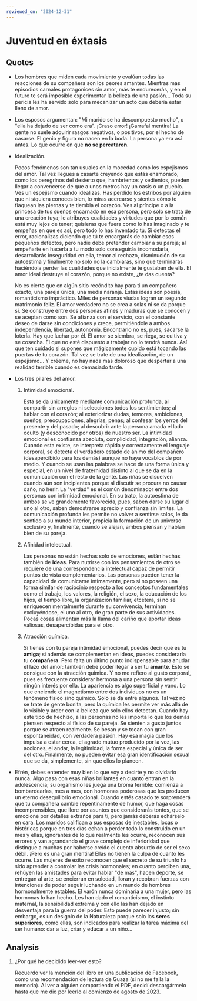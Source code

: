 ```yaml
---
reviewed_on: "2024-12-31"
---
```


# Juventud en éxtasis

## Quotes

- Los hombres que miden cada movimiento y evalúan todas las reacciones de su compañera son los peores amantes. Mientras más episodios carnales protagonices sin amor, más te endurecerás, y en el futuro te será imposible experimentar la belleza de una pasión... Toda su pericia les ha servido solo para mecanizar un acto que debería estar lleno de amor.

- Los esposos argumentan: "Mi marido se ha descompuesto mucho", o "ella ha dejado de ser como era". ¡Craso error! ¡Garrafal mentira! La gente no suele adquirir rasgos negativos, o positivos, por el hecho de casarse. El genio y figura no nacen en la boda. La persona ya era así antes. Lo que ocurre en que **no se percataron**.

- Idealización.

	Pocos fenómenos son tan usuales en la mocedad como los espejismos del amor. Tal vez llegues a casarte creyendo que estás enamorado, como los peregrinos del desierto que, hambrientos y sedientos, pueden llegar a convencerse de que a unos metros hay un oasis o un pueblo. Ves un espejismo cuando idealizas. Has perdido los estribos por alguien que ni siquiera conoces bien, lo miras acercarse y sientes cómo te flaquean las piernas y te tiembla el corazón. Ves al príncipe o a la princesa de tus sueños encarnado en esa persona, pero solo se trata de una creación tuya; le atribuyes cualidades y virtudes que por lo común está muy lejos de tener; quisieras que fuera como lo has imaginado y te empeñas en que es así, pero todo lo has inventado tú. Si detectas el error, racionalizas diciendo que tú te encargarás de cambiar esos pequeños defectos, pero nadie debe pretender cambiar a su pareja; al empeñarte en hacerla a tu modo solo conseguirás incomodarla, desarrollarás inseguridad en ella, temor al rechazo, disminución de su autoestima y finalmente no solo no la cambiarás, sino que terminarás haciéndola perder las cualidades que inicialmente te gustaban de ella. El amor ideal destruye el corazón, porque no existe, ¿te das cuenta?

	No es cierto que en algún sitio recóndito hay para ti un compañero exacto, una pareja única, una media naranja. Estas ideas son poesía, romanticismo impráctico. Miles de personas viudas logran un segundo matrimonio feliz. El amor verdadero no se crea a solas ni se da porque sí. Se construye entre dos personas afines y maduras que se conocen y se aceptan como son. Se afianza con el servicio, con el constante deseo de darse sin condiciones y crece, permitiéndole a ambos independencia, libertad, autonomía. Encontrarlo no es, pues, sacarse la lotería. Hay que luchar por él. El amor se siembra, se riega, se cultiva y se cosecha. El que no esté dispuesto a trabajar no lo tendrá nunca. Así que ten cuidado si supones que mágicamente cupido está tocando las puertas de tu corazón. Tal vez se trate de una idealización, de un espejismo... Y créeme, no hay nada más doloroso que despertar a una realidad terrible cuando es demasiado tarde.

- Los tres pilares del amor.

	1. Intimidad emocional.

		Esta se da únicamente mediante comunicación profunda, al compartir sin arreglos ni selecciones todos los sentimientos; al hablar con el corazón; al exteriorizar dudas, temores, ambiciones, sueños, preocupaciones, alegrías, penas; al confesar los yerros del presente y del pasado; al descubrir ante la persona amada el lado oculto (y desconocido por otros) de nuestro ser. La intimidad emocional es confianza absoluta, complicidad, integración, alianza. Cuando esta existe, se interpreta rápida y correctamente el lenguaje corporal, se detecta el verdadero estado de ánimo del compañero (desapercibido para los demás) aunque no haya vocablos de por medio. Y cuando se usan las palabras se hace de una forma única y especial, en un nivel de fraternidad distinto al que se da en la comunicación con el resto de la gente. Las riñas se disuelven cuando aún son incipientes porque al discutir se procura no causar daño, no herir. La "verdad" es el común denominador entre dos personas con intimidad emocional. En su trato, la autoestima de ambos se ve grandemente favorecida, pues, saben darse su lugar el uno al otro, saben demostrarse aprecio y confianza sin límites. La comunicación profunda les permite no volver a sentirse solos, le da sentido a su mundo interior, propicia la formación de un universo exclusivo y, finalmente, cuando se alejan, ambos piensan y hablan bien de su pareja.

	2. Afinidad intelectual.

		Las personas no están hechas solo de emociones, están hechas también de **ideas**. Para nutrirse con los pensamientos de otro se requiere de una correspondencia intelectual capaz de permitir puntos de vista complementarios. Las personas pueden tener la capacidad de comunicarse íntimamente, pero si no poseen una forma similar de raciocinio respecto a los conceptos fundamentales como el trabajo, los valores, la religión, el sexo, la educación de los hijos, el tiempo libre, la organización familiar, etcétera, si no se enriquecen mentalmente durante su convivencia, terminan excluyéndose, el uno al otro, de gran parte de sus actividades. Pocas cosas alimentan más la llama del cariño que aportar ideas valiosas, desapercibidas para el otro.

	3. Atracción química.

		Si tienes con tu pareja intimidad emocional, puedes decir que es tu **amiga**; si además se complementan en ideas, puedes considerarla tu **compañera**. Pero falta un último punto indispensable para anudar el lazo del amor: también debe poder llegar a ser tu **amante**. Esto se consigue con la atracción química. Y no me refiero al gusto corporal, pues es frecuente considerar hermosa a una persona sin sentir ningún interés por ella. La apariencia es algo superficial y vano. Lo que enciende el magnetismo entre dos individuos no es un fenómeno físico sino químico. Solo se da entre algunos. Tal vez no se trate de gente bonita, pero la química les permite ver más allá de lo visible y arder con la belleza que solo ellos detectan. Cuando hay este tipo de hechizo, a las personas no les importa lo que los demás piensen respecto al físico de su pareja. Se sienten a gusto juntos porque se atraen realmente. Se besan y se tocan con gran espontaneidad, con verdadera pasión. Hay esa magia que los impulsa a estar cerca, el agrado mutuo producido por la voz, las acciones, el andar, la legitimidad, la forma especial y única de ser del otro. Finalmente, no pueden evitar esa gran identificación sexual que se da, simplemente, sin que ellos lo planeen.

- Efrén, debes entender muy bien lo que voy a decirte y no olvidarlo nunca. Algo pasa con esas niñas brillantes en cuanto entran en la adolescencia; su organismo les juega una broma terrible: comienza a bombardearlas, mes a mes, con hormonas poderosas que les producen un eterno desequilibrio emocional. Cuando estés casado te sorprenderá que tu compañera cambie repentinamente de humor, que haga cosas incomprensibles, que llore por asuntos que considerarás tontos, que se emocione por detalles extraños para ti, pero jamás deberás echárselo en cara. Los maridos califican a sus esposas de inestables, locas o histéricas porque en tres días echan a perder todo lo construido en un mes y ellas, ignorantes de lo que realmente les ocurre, reconocen sus errores y van agrandando el grave complejo de inferioridad que distingue a muchas por haberse creído el cuento absurdo de ser el sexo débil. ¡Pero es una gran mentira! Ellas no tienen la culpa de cuanto les ocurre. Las mujeres de éxito reconocen que el secreto de su triunfo ha sido aprender a controlar las crisis hormonales; en cuanto perciben una, rehúyen las amistades para evitar hablar "de más", hacen deporte, se entregan al arte, se encierran en soledad, lloran y recobran fuerzas con intenciones de poder seguir luchando en un mundo de hombres hormonalmente estables. El varón nunca dominaría a una mujer, pero las hormonas lo han hecho. Les han dado el romanticismo, el instinto maternal, la sensibilidad extrema y con ello las han dejado en desventaja para la guerra del poder. Esto puede parecer injusto; sin embargo, es un designio de la Naturaleza porque solo los **seres superiores**, como ellas, son indicados para realizar la tarea máxima del ser humano: dar a luz, criar y educar a un niño...

## Analysis

1. ¿Por qué he decidido leer-ver esto?

	Recuerdo ver la mención del libro en una publicación de Facebook, como una recomendación de lectura de Guaza (si no me falla la memoria). Al ver a alguien compartiendo el PDF, decidí descargármelo hasta que me dio por leerlo al comienzo de agosto de 2023.
